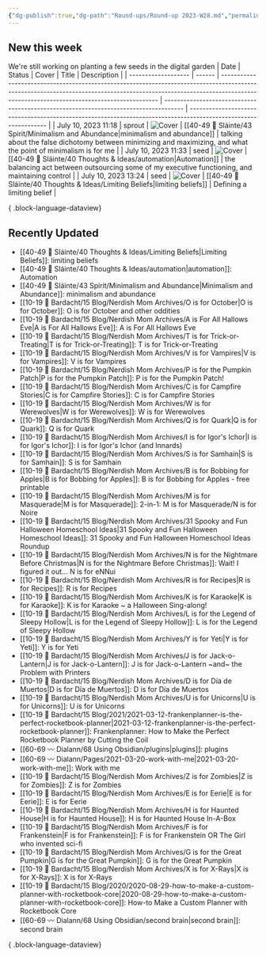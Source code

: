```yaml
---
{"dg-publish":true,"dg-path":"Round-ups/Round-up 2023-W28.md","permalink":"/round-ups/round-up-2023-w28/","title":"Round-up for 2023 W28","contentClasses":"cards cards-1-1","noteIcon":"","created":"2023-07-16T19:08:54","updated":"2023-07-18T22:46:54.000-04:00"}
---
```



## New this week
We're still working on planting a few seeds in the digital garden
| Date                | Status | Cover                                                                                                                                                                                                                  | Title                                                                                | Description                                                                                                     |
| ------------------- | ------ | ---------------------------------------------------------------------------------------------------------------------------------------------------------------------------------------------------------------------- | ------------------------------------------------------------------------------------ | --------------------------------------------------------------------------------------------------------------- |
| July 10, 2023 11:18 | sprout | ![Cover](https://i.imgur.com/2wEw7x8.png)                                                                                                                                                                              | [[40-49 🔅 Sláinte/43 Spirit/Minimalism and Abundance\|minimalism and abundance]] | talking about the false dichotomy between minimizing and maximizing, and what the point of minimalism is for me |
| July 10, 2023 11:33 | seed   | ![Cover](https://images.unsplash.com/photo-1647427060118-4911c9821b82?crop=entropy&cs=tinysrgb&fit=max&fm=jpg&ixid=M3wzNjAwOTd8MHwxfHNlYXJjaHwzMHx8YXV0b21hdGljfGVufDB8fHx8MTY4OTI3MzI3Nnww&ixlib=rb-4.0.3&q=80&w=200) | [[40-49 🔅 Sláinte/40 Thoughts & Ideas/automation\|Automation]]                   | the balancing act between outsourcing some of my executive functioning, and maintaining control                 |
| July 10, 2023 13:24 | seed   | ![Cover](https://images.unsplash.com/photo-1579447167432-ba8b796e5de1?crop=entropy&cs=tinysrgb&fit=max&fm=jpg&ixid=M3wzNjAwOTd8MHwxfHNlYXJjaHwyfHxsaW1pdHxlbnwwfHx8fDE2ODkyOTg0Mjd8MA&ixlib=rb-4.0.3&q=80&w=200)       | [[40-49 🔅 Sláinte/40 Thoughts & Ideas/Limiting Beliefs\|limiting beliefs]]       | Defining a limiting belief                                                                                      |

{ .block-language-dataview}

## Recently Updated
- [[40-49 🔅 Sláinte/40 Thoughts & Ideas/Limiting Beliefs\|Limiting Beliefs]]: limiting beliefs
- [[40-49 🔅 Sláinte/40 Thoughts & Ideas/automation\|automation]]: Automation
- [[40-49 🔅 Sláinte/43 Spirit/Minimalism and Abundance\|Minimalism and Abundance]]: minimalism and abundance
- [[10-19 💢 Bardacht/15 Blog/Nerdish Mom Archives/O is for October\|O is for October]]: O is for October and other oddities
- [[10-19 💢 Bardacht/15 Blog/Nerdish Mom Archives/A is For All Hallows Eve\|A is For All Hallows Eve]]: A is For All Hallows Eve
- [[10-19 💢 Bardacht/15 Blog/Nerdish Mom Archives/T is for Trick-or-Treating\|T is for Trick-or-Treating]]: T is for Trick-or-Treating
- [[10-19 💢 Bardacht/15 Blog/Nerdish Mom Archives/V is for Vampires\|V is for Vampires]]: V is for Vampires
- [[10-19 💢 Bardacht/15 Blog/Nerdish Mom Archives/P is for the Pumpkin Patch\|P is for the Pumpkin Patch]]: P is for the Pumpkin Patch!
- [[10-19 💢 Bardacht/15 Blog/Nerdish Mom Archives/C is for Campfire Stories\|C is for Campfire Stories]]: C is for Campfire Stories
- [[10-19 💢 Bardacht/15 Blog/Nerdish Mom Archives/W is for Werewolves\|W is for Werewolves]]: W is for Werewolves
- [[10-19 💢 Bardacht/15 Blog/Nerdish Mom Archives/Q is for Quark\|Q is for Quark]]: Q is for Quark
- [[10-19 💢 Bardacht/15 Blog/Nerdish Mom Archives/I is for Igor's Ichor\|I is for Igor's Ichor]]: I is for Igor's Ichor (and Innards)
- [[10-19 💢 Bardacht/15 Blog/Nerdish Mom Archives/S is for Samhain\|S is for Samhain]]: S is for Samhain
- [[10-19 💢 Bardacht/15 Blog/Nerdish Mom Archives/B is for Bobbing for Apples\|B is for Bobbing for Apples]]: B is for Bobbing for Apples - free printable
- [[10-19 💢 Bardacht/15 Blog/Nerdish Mom Archives/M is for Masquerade\|M is for Masquerade]]: 2-in-1: M is for Masquerade/N is for Noire
- [[10-19 💢 Bardacht/15 Blog/Nerdish Mom Archives/31 Spooky and Fun Halloween Homeschool Ideas\|31 Spooky and Fun Halloween Homeschool Ideas]]: 31 Spooky and Fun Halloween Homeschool Ideas Roundup
- [[10-19 💢 Bardacht/15 Blog/Nerdish Mom Archives/N is for the Nightmare Before Christmas\|N is for the Nightmare Before Christmas]]: Wait! I figured it out… N is for eNNui
- [[10-19 💢 Bardacht/15 Blog/Nerdish Mom Archives/R is for Recipes\|R is for Recipes]]: R is for Recipes
- [[10-19 💢 Bardacht/15 Blog/Nerdish Mom Archives/K is for Karaoke\|K is for Karaoke]]: K is for Karaoke ~ a Halloween Sing-along!
- [[10-19 💢 Bardacht/15 Blog/Nerdish Mom Archives/L is for the Legend of Sleepy Hollow\|L is for the Legend of Sleepy Hollow]]: L is for the Legend of Sleepy Hollow
- [[10-19 💢 Bardacht/15 Blog/Nerdish Mom Archives/Y is for Yeti\|Y is for Yeti]]: Y is for Yeti
- [[10-19 💢 Bardacht/15 Blog/Nerdish Mom Archives/J is for Jack-o-Lantern\|J is for Jack-o-Lantern]]: J is for Jack-o-Lantern ~and~ the Problem with Printers
- [[10-19 💢 Bardacht/15 Blog/Nerdish Mom Archives/D is for Día de Muertos\|D is for Día de Muertos]]: D is for Día de Muertos
- [[10-19 💢 Bardacht/15 Blog/Nerdish Mom Archives/U is for Unicorns\|U is for Unicorns]]: U is for Unicorns
- [[10-19 💢 Bardacht/15 Blog/2021/2021-03-12-frankenplanner-is-the-perfect-rocketbook-planner\|2021-03-12-frankenplanner-is-the-perfect-rocketbook-planner]]: Frankenplanner: How to Make the Perfect Rocketbook Planner by Cutting the Coil
- [[60-69 〰️ Dialann/68 Using Obsidian/plugins\|plugins]]: plugins
- [[60-69 〰️ Dialann/Pages/2021-03-20-work-with-me\|2021-03-20-work-with-me]]: Work with me
- [[10-19 💢 Bardacht/15 Blog/Nerdish Mom Archives/Z is for Zombies\|Z is for Zombies]]: Z is for Zombies
- [[10-19 💢 Bardacht/15 Blog/Nerdish Mom Archives/E is for Eerie\|E is for Eerie]]: E is for Eerie
- [[10-19 💢 Bardacht/15 Blog/Nerdish Mom Archives/H is for Haunted House\|H is for Haunted House]]: H is for Haunted House In-A-Box
- [[10-19 💢 Bardacht/15 Blog/Nerdish Mom Archives/F is for Frankenstein\|F is for Frankenstein]]: F is for Frankenstein OR The Girl who invented sci-fi
- [[10-19 💢 Bardacht/15 Blog/Nerdish Mom Archives/G is for the Great Pumpkin\|G is for the Great Pumpkin]]: G is for the Great Pumpkin
- [[10-19 💢 Bardacht/15 Blog/Nerdish Mom Archives/X is for X-Rays\|X is for X-Rays]]: X is for X-Rays
- [[10-19 💢 Bardacht/15 Blog/2020/2020-08-29-how-to-make-a-custom-planner-with-rocketbook-core\|2020-08-29-how-to-make-a-custom-planner-with-rocketbook-core]]: How-to Make a Custom Planner with Rocketbook Core
- [[60-69 〰️ Dialann/68 Using Obsidian/second brain\|second brain]]: second brain

{ .block-language-dataview}







